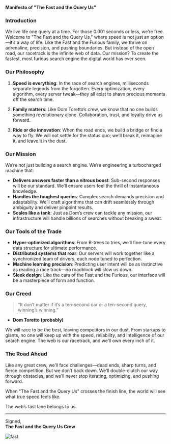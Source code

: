 **Manifesto of "The Fast and the Query Us"**

### **Introduction**
We live life one query at a time. For those 0.001 seconds or less, we’re free. Welcome to "The Fast and the Query Us," where speed is not just an option—it’s a way of life. Like the Fast and the Furious family, we thrive on adrenaline, precision, and pushing boundaries. But instead of the open road, our racetrack is the infinite web of data. Our mission? To create the fastest, most furious search engine the digital world has ever seen.

### **Our Philosophy**
1. **Speed is everything**: In the race of search engines, milliseconds separate legends from the forgotten. Every optimization, every algorithm, every server tweak—they all exist to shave precious moments off the search time.
   
2. **Family matters**: Like Dom Toretto’s crew, we know that no one builds something revolutionary alone. Collaboration, trust, and loyalty drive us forward.

3. **Ride or die innovation**: When the road ends, we build a bridge or find a way to fly. We will not settle for the status quo; we’ll break it, reimagine it, and leave it in the dust.

### **Our Mission**
We’re not just building a search engine. We’re engineering a turbocharged machine that:
- **Delivers answers faster than a nitrous boost**: Sub-second responses will be our standard. We’ll ensure users feel the thrill of instantaneous knowledge.
- **Handles the toughest queries**: Complex search demands precision and adaptability. We’ll craft algorithms that can drift seamlessly through ambiguity and deliver pinpoint results.
- **Scales like a tank**: Just as Dom’s crew can tackle any mission, our infrastructure will handle billions of searches without breaking a sweat.

### **Our Tools of the Trade**
- **Hyper-optimized algorithms**: From B-trees to tries, we’ll fine-tune every data structure for ultimate performance.
- **Distributed systems that roar**: Our servers will work together like a synchronized team of drivers, each node tuned to perfection.
- **Machine learning precision**: Predicting user intent will be as instinctive as reading a race track—no roadblock will slow us down.
- **Sleek design**: Like the cars of the Fast and the Furious, our interface will be a masterpiece of form and function.

### **Our Creed**
> “It don’t matter if it’s a ten-second car or a ten-second query, winning’s winning.”

- **Dom Toretto (probably)**

We will race to be the best, leaving competitors in our dust. From startups to giants, no one will keep up with the speed, reliability, and intelligence of our search engine. The web is our racetrack, and we’ll own every inch of it.

### **The Road Ahead**
Like any great crew, we’ll face challenges—dead ends, sharp turns, and fierce competition. But we don’t back down. We’ll double-clutch our way through obstacles, and we’ll never stop iterating, optimizing, and pushing forward.

When "The Fast and the Query Us" crosses the finish line, the world will see what true speed feels like.

The web’s fast lane belongs to us.

---
Signed,  
**The Fast and the Query Us Crew**

![fast](https://github.com/user-attachments/assets/40f08cd8-3fe9-4b55-9db5-3c246d6fe4f8)

